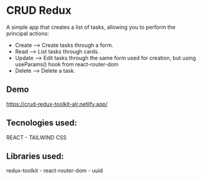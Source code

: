 # CRUD Redux

A simple app that creates a list of tasks, allowing you to perform the principal actions:
 - Create --> Create tasks through a form.
 - Read --> List tasks through cards.
 - Update --> Edit tasks through the same form used for creation, but using useParams() hook from react-router-dom
 - Delete --> Delete a task.

## Demo
https://crud-redux-toolkit-alr.netlify.app/

## Tecnologies used:
REACT - TAILWIND CSS

## Libraries used:
redux-toolkit - react-router-dom - uuid
